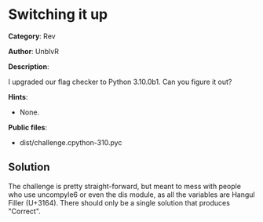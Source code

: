 # Switching it up

**Category**: Rev

**Author**: UnblvR

**Description**: 

I upgraded our flag checker to Python 3.10.0b1. Can you figure it out?

**Hints**:

 * None.

**Public files**: 

 * dist/challenge.cpython-310.pyc

## Solution

The challenge is pretty straight-forward, but meant to mess with people who use uncompyle6 or even the dis module, as all the variables are Hangul Filler (U+3164). There should only be a single solution that produces "Correct".